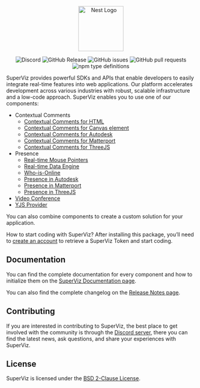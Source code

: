 <p align="center">
  <a href="https://superviz.com/" target="blank"><img src="https://avatars.githubusercontent.com/u/56120553?s=200&v=4" width="120" alt="Nest Logo" /></a>
</p>

<p align="center">
  <img alt="Discord" src="https://img.shields.io/discord/1171797567223378002">
  <img alt="GitHub Release" src="https://img.shields.io/github/v/release/superviz/superviz">
  <img alt="GitHub issues" src="https://img.shields.io/github/issues-raw/superviz/superviz">
  <img alt="GitHub pull requests" src="https://img.shields.io/github/issues-pr/superviz/superviz">
  <img alt="npm type definitions" src="https://img.shields.io/npm/types/@superviz/video">
</p>

SuperViz provides powerful SDKs and APIs that enable developers to easily integrate real-time features into web applications. Our platform accelerates development across various industries with robust, scalable infrastructure and a low-code approach. SuperViz enables you to use one of our components:

- Contextual Comments
  - [Contextual Comments for HTML](https://docs.superviz.com/sdk/comments/html-adapter)
  - [Contextual Comments for Canvas element](https://docs.superviz.com/sdk/comments/canvas-adapter)
  - [Contextual Comments for Autodesk](https://docs.superviz.com/sdk/comments/autodesk-adpater)
  - [Contextual Comments for Matterport](https://docs.superviz.com/sdk/comments/matterport-adapter)
  - [Contextual Comments for ThreeJS](https://docs.superviz.com/sdk/comments/threejs-adapter)
- Presence
  - [Real-time Mouse Pointers](https://docs.superviz.com/sdk/presence/mouse-pointers)
  - [Real-time Data Engine](https://docs.superviz.com/sdk/presence/real-time-data-engine)
  - [Who-is-Online](https://docs.superviz.com/sdk/presence/who-is-online)
  - [Presence in Autodesk](https://docs.superviz.com/sdk/presence/AutodeskPresence)
  - [Presence in Matterport](https://docs.superviz.com/sdk/presence/MatterportPresence)
  - [Presence in ThreeJS](https://docs.superviz.com/sdk/presence/ThreeJsPresence)
- [Video Conference](https://docs.superviz.com/sdk/video/video-conference)
- [YJS Provider](https://docs.superviz.com/collaboration/api-reference/yjs)

You can also combine components to create a custom solution for your application.

How to start coding with SuperViz? After installing this package, you’ll need to [create an account](https://dashboard.superviz.com/) to retrieve a SuperViz Token and start coding.

## Documentation

You can find the complete documentation for every component and how to initialize them on the [SuperViz Documentation page](https://docs.superviz.com/).

You can also find the complete changelog on the [Release Notes page](https://docs.superviz.com/releases).

## Contributing

If you are interested in contributing to SuperViz, the best place to get involved with the community is through the [Discord server](https://discord.gg/weZ3Bfv6WZ), there you can find the latest news, ask questions, and share your experiences with SuperViz.

## License

SuperViz is licensed under the [BSD 2-Clause License](LICENSE).
